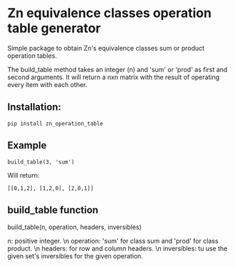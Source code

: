 # Zn equivalence classes operation table generator

Simple package to obtain Zn's equivalence classes sum or product operation tables.

The build_table method takes an integer (n) and 'sum' or 'prod' as first and second arguments.
It will return a nxn matrix with the result of operating every item with each other.

## Installation:

``
    pip install zn_operation_table
``

## Example

``
    build_table(3, 'sum')
``

Will return:

``
    [[0,1,2], [1,2,0], [2,0,1]]
``

## build_table function

build_table(n, operation, headers, inversibles)

n: positive integer. \n
operation: 'sum' for class sum and 'prod' for class product. \n
headers: for row and column headers. \n
inversibles: tu use the given set's inversibles for the given operation.
